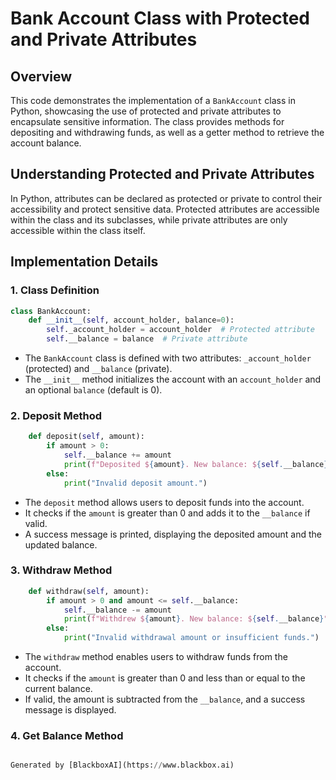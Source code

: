 # Bank Account Class with Protected and Private Attributes

## Overview

This code demonstrates the implementation of a `BankAccount` class in Python, showcasing the use of protected and private attributes to encapsulate sensitive information. The class provides methods for depositing and withdrawing funds, as well as a getter method to retrieve the account balance.

## Understanding Protected and Private Attributes

In Python, attributes can be declared as protected or private to control their accessibility and protect sensitive data. Protected attributes are accessible within the class and its subclasses, while private attributes are only accessible within the class itself.

## Implementation Details

### 1. Class Definition

```python
class BankAccount:
    def __init__(self, account_holder, balance=0):
        self._account_holder = account_holder  # Protected attribute
        self.__balance = balance  # Private attribute
```

- The `BankAccount` class is defined with two attributes: `_account_holder` (protected) and `__balance` (private).
- The `__init__` method initializes the account with an `account_holder` and an optional `balance` (default is 0).

### 2. Deposit Method

```python
    def deposit(self, amount):
        if amount > 0:
            self.__balance += amount
            print(f"Deposited ${amount}. New balance: ${self.__balance}")
        else:
            print("Invalid deposit amount.")
```

- The `deposit` method allows users to deposit funds into the account.
- It checks if the `amount` is greater than 0 and adds it to the `__balance` if valid.
- A success message is printed, displaying the deposited amount and the updated balance.

### 3. Withdraw Method

```python
    def withdraw(self, amount):
        if amount > 0 and amount <= self.__balance:
            self.__balance -= amount
            print(f"Withdrew ${amount}. New balance: ${self.__balance}")
        else:
            print("Invalid withdrawal amount or insufficient funds.")
```

- The `withdraw` method enables users to withdraw funds from the account.
- It checks if the `amount` is greater than 0 and less than or equal to the current balance.
- If valid, the amount is subtracted from the `__balance`, and a success message is displayed.

### 4. Get Balance Method

```python

Generated by [BlackboxAI](https://www.blackbox.ai)
```
